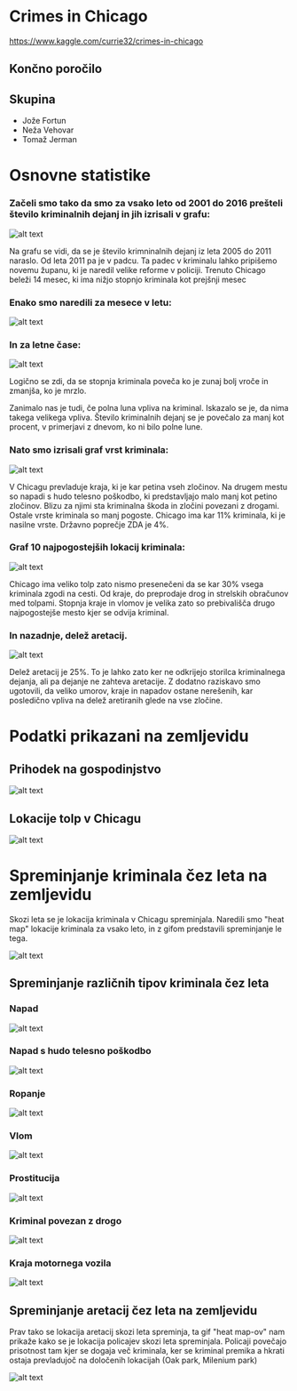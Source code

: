 # Crimes in Chicago
https://www.kaggle.com/currie32/crimes-in-chicago

## Končno poročilo

## Skupina

 * Jože Fortun
 * Neža Vehovar
 * Tomaž Jerman

# Osnovne statistike

### Začeli smo tako da smo za vsako leto od 2001 do 2016 prešteli število kriminalnih dejanj in jih izrisali v grafu:
![alt text](./assets/CrimePerYear.png)

Na grafu se vidi, da se je število krimninalnih dejanj iz leta 2005 do 2011 naraslo. Od leta 2011 pa je v padcu. 
Ta padec v kriminalu lahko pripišemo novemu županu, ki je naredil velike reforme v policiji.
Trenuto Chicago beleži 14 mesec, ki ima nižjo stopnjo kriminala kot prejšnji mesec

### Enako smo naredili za mesece v letu:
![alt text](./assets/CrimePerMonth.png)

### In za letne čase:
![alt text](./assets/CrimePerSeason.png)

Logično se zdi, da se stopnja kriminala poveča ko je zunaj bolj vroče in zmanjša, ko je mrzlo.

Zanimalo nas je tudi, če polna luna vpliva na kriminal. Iskazalo se je, da nima takega velikega vpliva. 
Število kriminalnih dejanj se je povečalo za manj kot procent, v primerjavi z dnevom, ko ni bilo polne lune.



### Nato smo izrisali graf vrst kriminala:
![alt text](./assets/CrimeType.png)

V Chicagu prevladuje kraja, ki je kar petina vseh zločinov. 
Na drugem mestu so napadi s hudo telesno poškodbo, ki predstavljajo malo manj kot petino zločinov.
Blizu za njimi sta kriminalna škoda in zločini povezani z drogami.
Ostale vrste kriminala so manj pogoste. 
Chicago ima kar 11% kriminala, ki je nasilne vrste. Državno poprečje ZDA je 4%.


### Graf  10 najpogostejših lokacij kriminala:
![alt text](./assets/CrimeLocation.png)

Chicago ima veliko tolp zato nismo presenečeni da se kar 30% vsega kriminala zgodi na cesti. Od kraje, do preprodaje drog in strelskih obračunov med tolpami. 
Stopnja kraje in vlomov je velika zato so prebivališča drugo najpogostejše mesto kjer se odvija kriminal.


### In nazadnje, delež aretacij.
![alt text](./assets/Arrests.png)

Delež aretacij je 25%. To je lahko zato ker ne odkrijejo storilca kriminalnega dejanja, ali pa dejanje ne zahteva aretacije. 
Z dodatno raziskavo smo ugotovili, da veliko umorov, kraje in napadov ostane nerešenih, kar posledično vpliva na delež aretiranih glede na vse zločine.



# Podatki prikazani na zemljevidu

## Prihodek na gospodinjstvo
![alt text](./assets/WealthMap.png)

## Lokacije tolp v Chicagu

![alt text](./assets/Gangs.jpg)

# Spreminjanje kriminala čez leta na zemljevidu

Skozi leta se je lokacija kriminala v Chicagu spreminjala. Naredili smo "heat map" lokacije kriminala za vsako leto, in z gifom predstavili spreminjanje le tega.

![alt text](./assets/CrimesThroughYears.gif)

## Spreminjanje različnih tipov kriminala čez leta

### Napad
![alt text](./assets/Assault.gif)

### Napad s hudo telesno poškodbo
![alt text](./assets/Battery.gif)

### Ropanje
![alt text](./assets/Theft.gif)

### Vlom
![alt text](./assets/Burglary.gif)

### Prostitucija
![alt text](./assets/Prostitution.gif)

### Kriminal povezan z drogo
![alt text](./assets/Narcotics.gif)

### Kraja motornega vozila
![alt text](./assets/GTA.gif)


## Spreminjanje aretacij čez leta na zemljevidu

Prav tako se lokacija aretacij skozi leta spreminja, ta gif "heat map-ov" nam prikaže kako se je lokacija policajev skozi leta spreminjala. Policaji povečajo prisotnost tam kjer se dogaja več kriminala, ker se kriminal premika a hkrati ostaja prevladujoč na določenih lokacijah (Oak park, Milenium park)

![alt text](./assets/Arrests.gif)


